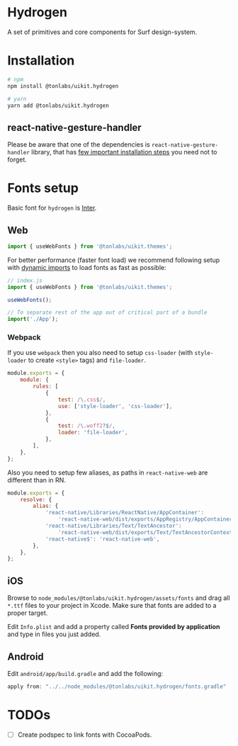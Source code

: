 # Hydrogen

A set of primitives and core components for Surf design-system.

# Installation

```sh
# npm
npm install @tonlabs/uikit.hydrogen

# yarn
yarn add @tonlabs/uikit.hydrogen
```

## react-native-gesture-handler

Please be aware that one of the dependencies is `react-native-gesture-handler` library, that has [few important installation steps](https://docs.swmansion.com/react-native-gesture-handler/docs/#installation) you need not to forget.

# Fonts setup

Basic font for `hydrogen` is [Inter](https://rsms.me/inter/).

## Web

```ts
import { useWebFonts } from '@tonlabs/uikit.themes';
```

For better performance (faster font load) we recommend following setup with [dynamic imports](https://webpack.js.org/guides/code-splitting/#dynamic-imports) to load fonts as fast as possible:

```ts
// index.js
import { useWebFonts } from '@tonlabs/uikit.themes';

useWebFonts();

// To separate rest of the app out of critical part of a bundle
import('./App');
```

### Webpack

If you use `webpack` then you also need to setup `css-loader` (with `style-loader` to create `<style>` tags) and `file-loader`.

```js
module.exports = {
    module: {
        rules: [
            {
                test: /\.css$/,
                use: ['style-loader', 'css-loader'],
            },
            {
                test: /\.woff2?$/,
                loader: 'file-loader',
            },
        ],
    },
};
```

Also you need to setup few aliases, as paths in `react-native-web` are different than in RN.

```js
module.exports = {
    resolve: {
        alias: {
            'react-native/Libraries/ReactNative/AppContainer':
                'react-native-web/dist/exports/AppRegistry/AppContainer',
            'react-native/Libraries/Text/TextAncestor':
                'react-native-web/dist/exports/Text/TextAncestorContext',
            'react-native$': 'react-native-web',
        },
    },
};
```

## iOS

Browse to `node_modules/@tonlabs/uikit.hydrogen/assets/fonts` and drag all `*.ttf` files to your project in Xcode. Make sure that fonts are added to a proper target.

Edit `Info.plist` and add a property called **Fonts provided by application** and type in files you just added.

## Android

Edit `android/app/build.gradle` and add the following:

```groovy
apply from: "../../node_modules/@tonlabs/uikit.hydrogen/fonts.gradle"
```

# TODOs

-   [ ] Create podspec to link fonts with CocoaPods.
